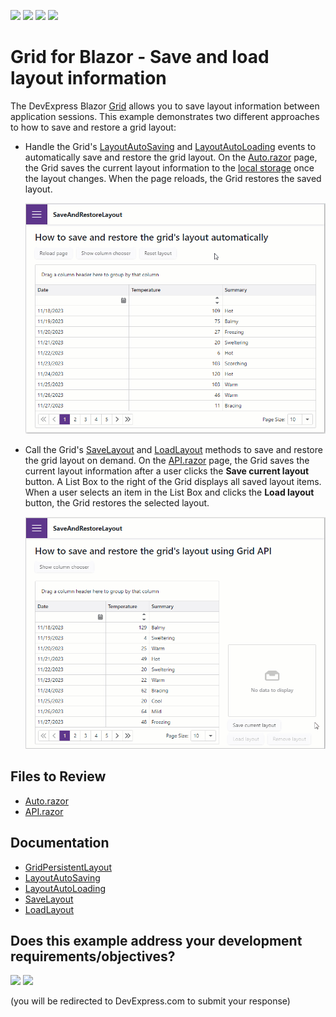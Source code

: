 <!-- default badges list -->
![](https://img.shields.io/endpoint?url=https://codecentral.devexpress.com/api/v1/VersionRange/217318326/22.1.2%2B)
[![](https://img.shields.io/badge/Open_in_DevExpress_Support_Center-FF7200?style=flat-square&logo=DevExpress&logoColor=white)](https://supportcenter.devexpress.com/ticket/details/T826240)
[![](https://img.shields.io/badge/📖_How_to_use_DevExpress_Examples-e9f6fc?style=flat-square)](https://docs.devexpress.com/GeneralInformation/403183)
[![](https://img.shields.io/badge/💬_Leave_Feedback-feecdd?style=flat-square)](#does-this-example-address-your-development-requirementsobjectives)
<!-- default badges end -->

# Grid for Blazor - Save and load layout information

The DevExpress Blazor [Grid](https://docs.devexpress.com/Blazor/403143/grid) allows you to save layout information between application sessions. This example demonstrates two different approaches to how to save and restore a grid layout:


* Handle the Grid's [LayoutAutoSaving](https://docs.devexpress.com/Blazor/DevExpress.Blazor.DxGrid.LayoutAutoSaving) and [LayoutAutoLoading](https://docs.devexpress.com/Blazor/DevExpress.Blazor.DxGrid.LayoutAutoLoading) events to automatically save and restore the grid layout. On the [Auto.razor](./CS/SaveAndRestoreLayout/SaveAndRestoreLayout/Pages/Auto.razor) page, the Grid saves the current layout information to the [local storage](https://developer.mozilla.org/en-US/docs/Web/API/Window/localStorage) once the layout changes. When the page reloads, the Grid restores the saved layout.

    ![The Auto.razor page](images/save-restore-layout-automatically.gif)

* Call the Grid's [SaveLayout](https://docs.devexpress.com/Blazor/DevExpress.Blazor.DxGrid.SaveLayout) and [LoadLayout](https://docs.devexpress.com/Blazor/DevExpress.Blazor.DxGrid.LoadLayout(DevExpress.Blazor.GridPersistentLayout)) methods to save and restore the grid layout on demand. On the [API.razor](./CS/SaveAndRestoreLayout/SaveAndRestoreLayout/Pages/API.razor) page, the Grid saves the current layout information after a user clicks the **Save current layout** button. A List Box to the right of the Grid displays all saved layout items. When a user selects an item in the List Box and clicks the **Load layout** button, the Grid restores the selected layout.

    ![The API.razor page](images/save-restore-layout-manually.gif)

## Files to Review

- [Auto.razor](./CS/SaveAndRestoreLayout/SaveAndRestoreLayout/Pages/Auto.razor)
- [API.razor](./CS/SaveAndRestoreLayout/SaveAndRestoreLayout/Pages/API.razor)

## Documentation

* [GridPersistentLayout](https://docs.devexpress.com/Blazor/DevExpress.Blazor.DxGrid.LoadLayout(DevExpress.Blazor.GridPersistentLayout))
* [LayoutAutoSaving](https://docs.devexpress.com/Blazor/DevExpress.Blazor.DxGrid.LayoutAutoSaving)
* [LayoutAutoLoading](https://docs.devexpress.com/Blazor/DevExpress.Blazor.DxGrid.LayoutAutoLoading)
* [SaveLayout](https://docs.devexpress.com/Blazor/DevExpress.Blazor.DxGrid.SaveLayout)
* [LoadLayout](https://docs.devexpress.com/Blazor/DevExpress.Blazor.DxGrid.LoadLayout(DevExpress.Blazor.GridPersistentLayout))
<!-- feedback -->
## Does this example address your development requirements/objectives?

[<img src="https://www.devexpress.com/support/examples/i/yes-button.svg"/>](https://www.devexpress.com/support/examples/survey.xml?utm_source=github&utm_campaign=blazor-DxGrid-save-restore-layout&~~~was_helpful=yes) [<img src="https://www.devexpress.com/support/examples/i/no-button.svg"/>](https://www.devexpress.com/support/examples/survey.xml?utm_source=github&utm_campaign=blazor-DxGrid-save-restore-layout&~~~was_helpful=no)

(you will be redirected to DevExpress.com to submit your response)
<!-- feedback end -->
